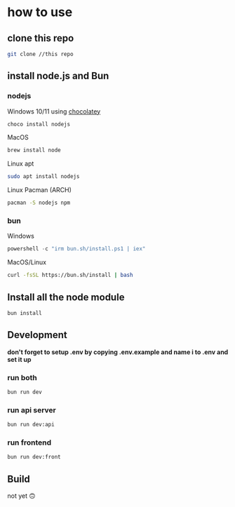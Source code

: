 # how to use

## clone this repo

```bash
git clone //this repo
```

## install node.js and Bun

### nodejs

Windows 10/11 using [chocolatey](https://chocolatey.org/install)

```powershell
choco install nodejs
```

MacOS

```bash
brew install node
```

Linux apt

```bash
sudo apt install nodejs
```

Linux Pacman (ARCH)

```bash
pacman -S nodejs npm
```

### bun

Windows

```powershell
powershell -c "irm bun.sh/install.ps1 | iex"
```

MacOS/Linux

```bash
curl -fsSL https://bun.sh/install | bash
```

## Install all the node module

```bash
bun install
```

## Development

**don't forget to setup .env by copying .env.example and name i to .env and set it up**

### run both

```bash
bun run dev
```

### run api server

```bash
bun run dev:api
```

### run frontend

```bash
bun run dev:front
```

## Build

not yet 🙃
